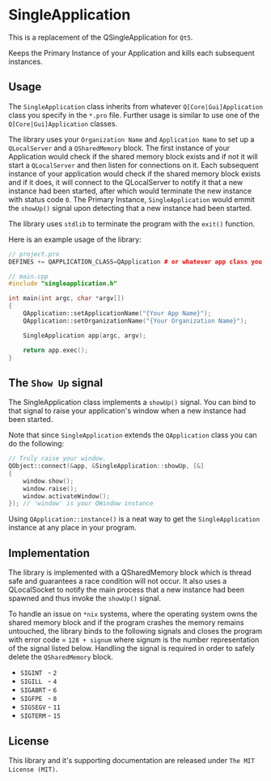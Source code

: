 SingleApplication
=================

This is a replacement of the QSingleApplication for `Qt5`.

Keeps the Primary Instance of your Application and kills each subsequent instances.

Usage
-----
The `SingleApplication` class inherits from whatever `Q[Core|Gui]Application` class you specify in the `*.pro` file. Further usage is similar to use one of the `Q[Core|Gui]Application` classes.

The library uses your `Organization Name` and `Application Name` to set up a `QLocalServer` and a `QSharedMemory` block. The first instance of your Application would check if the shared memory block exists and if not it will start a `QLocalServer` and then listen for connections on it. Each subsequent instance of your application would check if the shared memory block exists and if it does, it will connect to the QLocalServer to notify it that a new instance had been started, after which would terminate the new instance with status code `0`. The Primary Instance, `SingleApplication` would emmit the `showUp()` signal upon detecting that a new instance had been started.

The library uses `stdlib` to terminate the program with the `exit()` function.

Here is an example usage of the library:
```cpp
// project.pro
DEFINES += QAPPLICATION_CLASS=QApplication # or whatever app class you want

// main.cpp
#include "singleapplication.h"

int main(int argc, char *argv[])
{
    QApplication::setApplicationName("{Your App Name}");
    QApplication::setOrganizationName("{Your Organization Name}");

    SingleApplication app(argc, argv);

    return app.exec();
}
```

The `Show Up` signal
------------------------
The SingleApplication class implements a `showUp()` signal. You can bind to that signal to raise your application's window when a new instance had been started.

Note that since `SingleApplication` extends the `QApplication` class  you can do the following:
```cpp
// Truly raise your window.
QObject::connect(&app, &SingleApplication::showUp, [&]
{
    window.show();
    window.raise();
    window.activateWindow();
}); // 'window' is your QWindow instance
```

Using `QApplication::instance()` is a neat way to get the `SingleApplication` instance at any place in your program.


Implementation
--------------
The library is implemented with a QSharedMemory block which is thread safe and guarantees a race condition will not occur. It also uses a QLocalSocket to notify the main process that a new instance had been spawned and thus invoke the `showUp()` signal.

To handle an issue on `*nix` systems, where the operating system owns the shared memory block and if the program crashes the memory remains untouched, the library binds to the following signals and closes the program with error code = `128 + signum` where signum is the number representation of the signal listed below. Handling the signal is required in order to safely delete the `QSharedMemory` block.

* `SIGINT ` - `2`
* `SIGILL ` - `4`
* `SIGABRT` - `6`
* `SIGFPE ` - `8`
* `SIGSEGV` - `11`
* `SIGTERM` - `15`


License
-------
This library and it's supporting documentation are released under `The MIT License (MIT)`.
